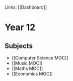 Links: [[Dashboard]]
# Year 12
## Subjects
- [[Computer Science MOC]]
- [[Music MOC]]
- [[Maths MOC]]
- [[Economics MOC]]
